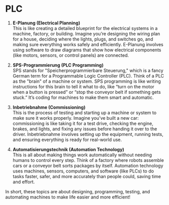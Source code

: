 # PLC

1. **E-Planung (Electrical Planning)**  
   This is like creating a detailed blueprint for the electrical systems in a machine, factory, or building. Imagine you’re designing the wiring plan for a house, deciding where the lights, plugs, and switches go, and making sure everything works safely and efficiently. E-Planung involves using software to draw diagrams that show how electrical components (like motors, sensors, or control panels) are connected.

2. **SPS-Programmierung (PLC Programming)**  
   SPS stands for "Speicherprogrammierbare Steuerung," which is a fancy German term for a Programmable Logic Controller (PLC). Think of a PLC as the "brain" of a machine or system. SPS programming is like writing instructions for this brain to tell it what to do, like “turn on the motor when a button is pressed” or “stop the conveyor belt if something gets stuck.” It’s coding for machines to make them smart and automatic.

3. **Inbetriebnahme (Commissioning)**  
   This is the process of testing and starting up a machine or system to make sure it works properly. Imagine you’ve built a new car: commissioning is like taking it for a test drive, checking the engine, brakes, and lights, and fixing any issues before handing it over to the driver. Inbetriebnahme involves setting up the equipment, running tests, and ensuring everything is ready for real-world use.

4. **Automatisierungstechnik (Automation Technology)**  
   This is all about making things work automatically without needing humans to control every step. Think of a factory where robots assemble cars or a conveyor belt sorts packages by itself. Automation technology uses machines, sensors, computers, and software (like PLCs) to do tasks faster, safer, and more accurately than people could, saving time and effort.

In short, these topics are about designing, programming, testing, and automating machines to make life easier and more efficient!
